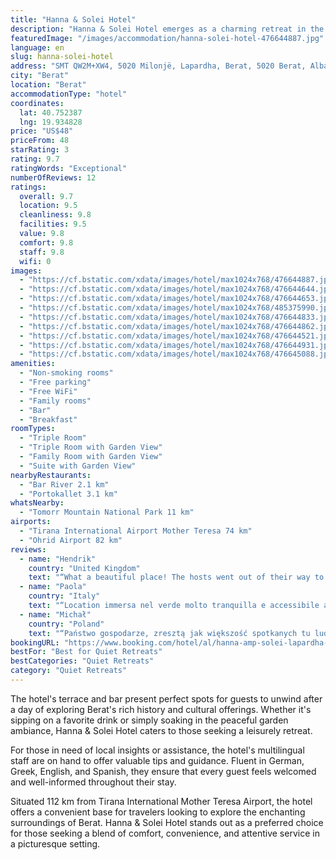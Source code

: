 ```yaml
---
title: "Hanna & Solei Hotel"
description: "Hanna & Solei Hotel emerges as a charming retreat in the heart of Berat, offering a blend of comfort and convenience with its well-appointed amenities and serene garden views."
featuredImage: "/images/accommodation/hanna-solei-hotel-476644887.jpg"
language: en
slug: hanna-solei-hotel
address: "SMT QW2M+XW4, 5020 Milonjë, Lapardha, Berat, 5020 Berat, Albania"
city: "Berat"
location: "Berat"
accommodationType: "hotel"
coordinates:
  lat: 40.752387
  lng: 19.934828
price: "US$48"
priceFrom: 48
starRating: 3
rating: 9.7
ratingWords: "Exceptional"
numberOfReviews: 12
ratings:
  overall: 9.7
  location: 9.5
  cleanliness: 9.8
  facilities: 9.5
  value: 9.8
  comfort: 9.8
  staff: 9.8
  wifi: 0
images:
  - "https://cf.bstatic.com/xdata/images/hotel/max1024x768/476644887.jpg?k=795adad82b655173908ea6fe57644df963d5891a7b4b5b93ca48c53506622f06&o=&hp=1"
  - "https://cf.bstatic.com/xdata/images/hotel/max1024x768/476644644.jpg?k=c713c03df4f81df00b0ac2441b0cd284c433f86b2779adcb1315dea52bb606c5&o=&hp=1"
  - "https://cf.bstatic.com/xdata/images/hotel/max1024x768/476644653.jpg?k=63f6cd4fb924008f27673e0d3ee8f48e351603843a4feff070290e7265ab5986&o=&hp=1"
  - "https://cf.bstatic.com/xdata/images/hotel/max1024x768/485375990.jpg?k=9d35818b966657ad1adb0aab091eb0b70448b82320794bc8222f2b843eda29d6&o=&hp=1"
  - "https://cf.bstatic.com/xdata/images/hotel/max1024x768/476644833.jpg?k=82121083a7b8941ddfa598c8de253c746180c85fb4dbbaf7db7e734f44a2c39f&o=&hp=1"
  - "https://cf.bstatic.com/xdata/images/hotel/max1024x768/476644862.jpg?k=5e62934124d648f5265735d2b9ee47841818c9580356fabbb80cda3ec13b0223&o=&hp=1"
  - "https://cf.bstatic.com/xdata/images/hotel/max1024x768/476644521.jpg?k=fe7b0f284248ccf10ff4f99ad19c61718f840e218f368e40490d504776d435db&o=&hp=1"
  - "https://cf.bstatic.com/xdata/images/hotel/max1024x768/476644931.jpg?k=f8e45348f80159f8b720c47b3f65a1d23b5f18084a709beb57b112558d505f39&o=&hp=1"
  - "https://cf.bstatic.com/xdata/images/hotel/max1024x768/476645088.jpg?k=562d34c256611e55071f264b1e98ab9e5344070fb5675de7d1d52955b7653309&o=&hp=1"
amenities:
  - "Non-smoking rooms"
  - "Free parking"
  - "Free WiFi"
  - "Family rooms"
  - "Bar"
  - "Breakfast"
roomTypes:
  - "Triple Room"
  - "Triple Room with Garden View"
  - "Family Room with Garden View"
  - "Suite with Garden View"
nearbyRestaurants:
  - "Bar River 2.1 km"
  - "Portokallet 3.1 km"
whatsNearby:
  - "Tomorr Mountain National Park 11 km"
airports:
  - "Tirana International Airport Mother Teresa 74 km"
  - "Ohrid Airport 82 km"
reviews:
  - name: "Hendrik"
    country: "United Kingdom"
    text: "“What a beautiful place! The hosts went out of their way to make us at home and make our stay memorable. The room was beautiful and newly decorated. The bedding was so comfortable. The breakfast was fit for a king. If we are ever again in...”"
  - name: "Paola"
    country: "Italy"
    text: "“Location immersa nel verde molto tranquilla e accessibile a tutti i Servizi.Tutto molto bello struttura nuova e accogliente gestito da una famiglia speciale disponibile per ogni esigenza camera spaziosa pulita,colazione genuina con prodotti a km 0...”"
  - name: "Michał"
    country: "Poland"
    text: "“Państwo gospodarze, zresztą jak większość spotkanych tu ludzi, byli wspaniali.”"
bookingURL: "https://www.booking.com/hotel/al/hanna-amp-solei-lapardha-1.en-gb.html?aid=8035640"
bestFor: "Best for Quiet Retreats"
bestCategories: "Quiet Retreats"
category: "Quiet Retreats"
---
```


The hotel's terrace and bar present perfect spots for guests to unwind after a day of exploring Berat's rich history and cultural offerings. Whether it's sipping on a favorite drink or simply soaking in the peaceful garden ambiance, Hanna & Solei Hotel caters to those seeking a leisurely retreat.

For those in need of local insights or assistance, the hotel's multilingual staff are on hand to offer valuable tips and guidance. Fluent in German, Greek, English, and Spanish, they ensure that every guest feels welcomed and well-informed throughout their stay.

Situated 112 km from Tirana International Mother Teresa Airport, the hotel offers a convenient base for travelers looking to explore the enchanting surroundings of Berat. Hanna & Solei Hotel stands out as a preferred choice for those seeking a blend of comfort, convenience, and attentive service in a picturesque setting.